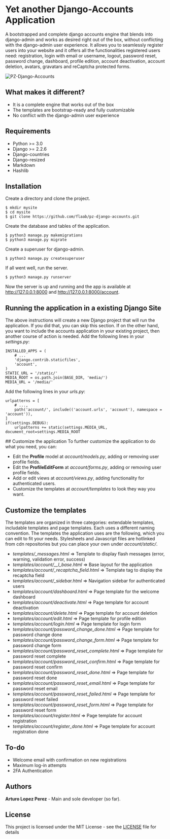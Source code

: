# Yet another Django-Accounts Application

A bootstrapped and complete django accounts engine that blends into django-admin and works as desired right out of the box, without conflicting with the django-admin user experience.  It allows you to seamlessly register users into your website and it offers all the functionalities registered users need: registration, login with email or username, logout, password reset, password change, dashboard, profile edition, account deactivation, account deletion, avatars, gravatars and reCaptcha protected forms.

![PZ-Django-Accounts](https://www.dropbox.com/s/5q2229bvrpsnq4q/pz-django-accounts.png?raw=1)

## What makes it different?

- It is a complete engine that works out of the box
- The templates are bootstrap-ready and fully customizable
- No conflict with the django-admin user experience

## Requirements
- Python >= 3.0
- Django >= 2.2.6
- Django-countries
- Django-resized
- Markdown
- Hashlib

## Installation
Create a directory and clone the project.
```
$ mkdir mysite
$ cd mysite
$ git clone https://github.com/flaab/pz-django-accounts.git 
```
Create the database and tables of the application.
```
$ python3 manage.py makemigrations
$ python3 manage.py migrate
```
Create a superuser for django-admin.
```
$ python3 manage.py createsuperuser
```
If all went well, run the server.
```
$ python3 manage.py runserver
```
Now the server is up and running and the app is available at http://127.0.0.1:8000 and http://127.0.0.1:8000/account.

## Running the application in a existing Django Site

The above instructions will create a new Django project that will run the application. If you did that, you can skip this section. If on the other hand, you want to include the accounts application in your existing project, then another course of action is needed. Add the following lines in your *settings.py*:

```
INSTALLED_APPS = (
    # ...
    'django.contrib.staticfiles',
    'account',
)
STATIC_URL = '/static/'
MEDIA_ROOT = os.path.join(BASE_DIR, 'media/')
MEDIA_URL = '/media/'
```

Add the following lines in your *urls.py*:

```
urlpatterns = [
    # ...,
    path('account/', include(('account.urls', 'account'), namespace = 'account')),
]
if(settings.DEBUG):
    urlpatterns += static(settings.MEDIA_URL, document_root=settings.MEDIA_ROOT
```

## Customize the application
To further customize the application to do what you need, you can:

- Edit the **Profile** model at *account/models.py*, adding or removing user profile fields.
- Edit the **ProfileEditForm** at *account/forms.py*, adding or removing user profile fields.
- Add or edit views at *account/views.py*, adding functionality for authenticated users.
- Customize the templates at *account/templates* to look they way you want.

## Customize the templates
The templates are organized in three categories: extendable templates, includable templates and page templates. Each uses a different naming convention. The templates the application uses are the following, which you can edit to fit your needs. Stylesheets and Javascript files are hotlinked from cdn repositories but you can place your own under *account/static/*.

- *templates/_messages.html* => Template to display flash messages (error, warning, validation error, success)
- *templates/account/__l_base.html* => Base layout for the application 
- *templates/account/_recaptcha_field.html* => Template tag to display the recaptcha field
- *templates/account/_sidebar.html* => Navigation sidebar for authenticated users
- *templates/account/dashboard.html* => Page template for the welcome dashboard
- *templates/account/deactivate.html* => Page template for account deactivation
- *templates/account/delete.html* => Page template for account deletion 
- *templates/account/edit.html* => Page template for profile edition
- *templates/account/login.html* => Page template for login form
- *templates/account/password_change_done.html* => Page template for password change done
- *templates/account/password_change_form.html* => Page template for password change form
- *templates/account/password_reset_complete.html* => Page template for password reset complete
- *templates/account/password_reset_confirm.html* => Page template for password reset confirm
- *templates/account/password_reset_done.html* => Page template for password reset done
- *templates/account/password_reset_email.html* => Page template for password reset email 
- *templates/account/password_reset_failed.html* => Page template for password reset failed
- *templates/account/password_reset_form.html* => Page template for password reset form
- *templates/account/register.html* => Page template for account registration
- *templates/account/register_done.html* => Page template for account registration done

## To-do
- Welcome email with confirmation on new registrations
- Maximum log-in attempts
- 2FA Authentication

## Authors
**Arturo Lopez Perez** - Main and sole developer (so far).

## License
This project is licensed under the MIT License - see the [LICENSE](LICENSE) file for details